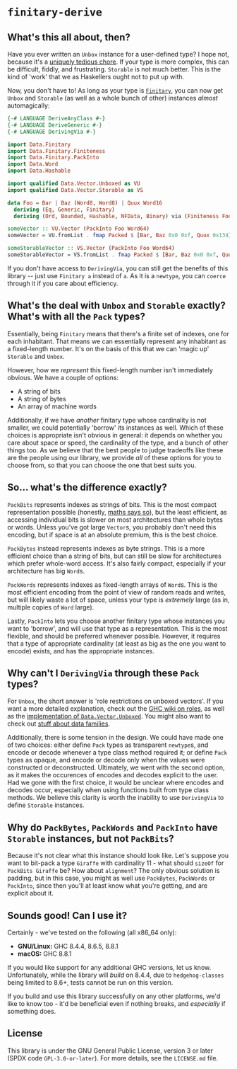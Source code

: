 # ``finitary-derive``

## What's this all about, then?

Have you ever written an ``Unbox`` instance for a user-defined type? I hope not,
because it's a [uniquely tedious chore][1]. If your type is more complex, this
can be difficult, fiddly, and frustrating. ``Storable`` is not much better. This
is the kind of 'work' that we as Haskellers ought not to put up with.

Now, you don't have to! As long as your type is [``Finitary``][2], you can now
get ``Unbox`` and ``Storable`` (as well as a whole bunch of other) instances 
_almost_ automagically:

```haskell
{-# LANGUAGE DeriveAnyClass #-}
{-# LANGUAGE DeriveGeneric #-}
{-# LANGUAGE DerivingVia #-}

import Data.Finitary
import Data.Finitary.Finiteness
import Data.Finitary.PackInto
import Data.Word
import Data.Hashable

import qualified Data.Vector.Unboxed as VU
import qualified Data.Vector.Storable as VS

data Foo = Bar | Baz (Word8, Word8) | Quux Word16
  deriving (Eq, Generic, Finitary)
  deriving (Ord, Bounded, Hashable, NFData, Binary) via (Finiteness Foo)

someVector :: VU.Vector (PackInto Foo Word64)
someVector = VU.fromList . fmap Packed $ [Bar, Baz 0x0 0xf, Quux 0x134]

someStorableVector :: VS.Vector (PackInto Foo Word64)
someStorableVector = VS.fromList . fmap Packed $ [Bar, Baz 0x0 0xf, Quux 0x134]
```

If you don't have access to ``DerivingVia``, you can still get the benefits of
this library -- just use ``Finitary a`` instead of ``a``. As it is a ``newtype``, 
you can ``coerce`` through it if you care about efficiency.

## What's the deal with ``Unbox`` and ``Storable`` exactly? What's with all the ``Pack`` types?

Essentially, being ``Finitary`` means that there's a finite set of indexes, one
for each inhabitant. That means we can essentially represent any inhabitant as a
fixed-length number. It's on the basis of this that we can 'magic up'
``Storable`` and ``Unbox``.

However, how we _represent_ this fixed-length number isn't immediately obvious.
We have a couple of options:

- A string of bits
- A string of bytes
- An array of machine words

Additionally, if we have _another_ finitary type whose cardinality is not
smaller, we could potentially 'borrow' its instances as well. Which of these
choices is appropriate isn't obvious in general: it depends on whether you care
about space or speed, the cardinality of the type, and a bunch of other things
too. As we believe that the best people to judge tradeoffs like these are the
people using our library, we provide _all_ of these options for you to choose
from, so that you can choose the one that best suits you.

## So... what's the difference exactly?

``PackBits`` represents indexes as strings of bits. This is the most compact
representation possible (honestly, [maths says so][6]), but the least efficient, 
as accessing individual bits is slower on most architectures than whole bytes or words.
Unless you've got large ``Vector``s, you probably don't need this encoding, but
if space is at an absolute premium, this is the best choice. 

``PackBytes`` instead represents indexes as byte strings. This is a more
efficient choice than a string of bits, but can still be slow for architectures
which prefer whole-word access. It's also fairly compact, especially if your
architecture has big ``Word``s.

``PackWords`` represents indexes as fixed-length arrays of ``Word``s. This is
the most efficient encoding from the point of view of random reads and writes,
but will likely waste a lot of space, unless your type is _extremely_ large (as
in, multiple copies of ``Word`` large).  

Lastly, ``PackInto`` lets you choose another finitary type whose instances you
want to 'borrow', and will use that type as a representation. This is the most
flexible, and should be preferred whenever possible. However, it requires that a
type of appropriate cardinality (at least as big as the one you want to encode)
exists, and has the appropriate instances. 

## Why can't I ``DerivingVia`` through these ``Pack`` types?

For ``Unbox``, the short answer is 'role restrictions on unboxed vectors'. If
you want a more detailed explanation, check out the [GHC wiki on roles][3], as
well as the [implementation of ``Data.Vector.Unboxed``][4]. You might also want
to check out [stuff about data families][5]. 

Additionally, there is some tension in the design. We could have made one of two
choices: either define ``Pack`` types as transparent ``newtype``s, and encode or
decode whenever a type class method required it; or define ``Pack`` types as
opaque, and encode or decode only when the values were constructed or
deconstructed. Ultimately, we went with the second option, as it makes the
occurences of encodes and decodes explicit to the user. Had we gone with the
first choice, it would be unclear where encodes and decodes occur, especially
when using functions built from type class methods. We believe this clarity is
worth the inability to use ``DerivingVia`` to define ``Storable`` instances.

## Why do ``PackBytes``, ``PackWords`` and ``PackInto`` have ``Storable`` instances, but not ``PackBits``?

Because it's not clear what this instance should look like. Let's suppose you want to bit-pack a
type ``Giraffe`` with cardinality 11 - what should ``sizeOf`` for ``PackBits
Giraffe`` be? How about ``alignment``? The only obvious solution is padding, but
in this case, you might as well use ``PackBytes``, ``PackWords`` or
``PackInto``, since then you'll at least know what you're getting, and are
explicit about it.

## Sounds good! Can I use it?

Certainly - we've tested on the following (all x86_64 only):

* __GNU/Linux:__ GHC 8.4.4, 8.6.5, 8.8.1
* __macOS:__ GHC 8.8.1

If you would like support for any additional GHC versions, let us know.
Unfortunately, while the library will _build_ on 8.4.4, due to
``hedgehog-classes`` being limited to 8.6+, tests cannot be run on this version.

If you build and use this library successfully on any other platforms, we'd like
to know too - it'd be beneficial even if nothing breaks, and _especially_ if
something does.

## License

This library is under the GNU General Public License, version 3 or later (SPDX
code ``GPL-3.0-or-later``). For more details, see the ``LICENSE.md`` file.

[1]: http://hackage.haskell.org/package/vector-0.12.0.3/docs/Data-Vector-Unboxed.html
[2]: https://hackage.haskell.org/package/finitary-1.0.0.1/docs/Data-Finitary.html#t:Finitary
[3]: https://gitlab.haskell.org/ghc/ghc/wikis/roles
[4]: http://hackage.haskell.org/package/vector-0.12.0.3/docs/src/Data.Vector.Unboxed.Base.html
[5]: https://wiki.haskell.org/GHC/Type_families
[6]: https://en.wikipedia.org/wiki/Kraft%E2%80%93McMillan_inequality
